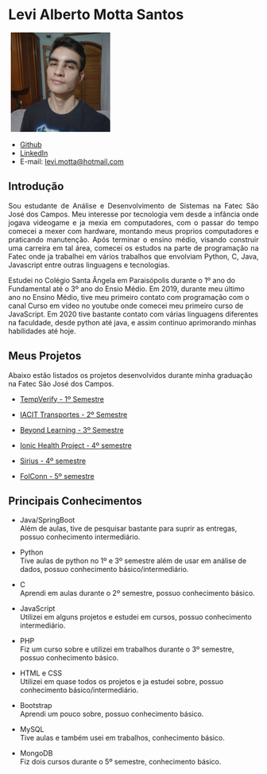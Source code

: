 # Levi Alberto Motta Santos
<img src="https://github.com/levizoca/Portfolio/blob/main/Imagens/avatar.jpg" width="200" hspace="5"/>

* [Github](https://github.com/levizoca)
* [LinkedIn](https://www.linkedin.com/in/levi-motta-5001a2173/)
* E-mail: levi.motta@hotmail.com

## Introdução
<p align="justify">Sou estudante de Análise e Desenvolvimento de Sistemas na Fatec São José dos Campos. Meu interesse por tecnologia vem desde a infância onde jogava videogame e ja mexia em computadores, com o passar do tempo comecei a mexer com hardware, montando meus proprios computadores e praticando manutenção. Após terminar o ensino médio, visando construir uma carreira em tal área, comecei os estudos na parte de programação na Fatec onde ja trabalhei em vários trabalhos que envolviam Python, C, Java, Javascript entre outras linguagens e tecnologias.
  
Estudei no Colégio Santa Ângela em Paraisópolis durante o 1º ano do Fundamental até o 3º ano do Ensio Médio. Em 2019, durante meu último ano no Ensino Médio, tive meu primeiro contato com programação com o canal Curso em vídeo no youtube onde comecei meu primeiro curso de JavaScript. Em 2020 tive bastante contato com várias linguagens diferentes na faculdade, desde python até java, e assim continuo aprimorando minhas habilidades até hoje.
</p>

## Meus Projetos
Abaixo estão listados os projetos desenvolvidos durante minha graduação na Fatec São José dos Campos.

* [TempVerify - 1º Semestre](https://github.com/levizoca/Portfolio/tree/2020-01)

* [IACIT Transportes - 2º Semestre](https://github.com/levizoca/Portfolio/tree/2020-02)

* [Beyond Learning - 3º Semestre](https://github.com/levizoca/Portfolio/tree/2021-01)

* [Ionic Health Project - 4º semestre](https://github.com/levizoca/Portfolio/tree/2021-02-1)

* [Sirius - 4º semestre](https://github.com/levizoca/Portfolio/tree/2021-02-2)

* [FolConn - 5º semestre](https://github.com/levizoca/Portfolio/tree/2022-01)

## Principais Conhecimentos

- Java/SpringBoot<br>
Além de aulas, tive de pesquisar bastante para suprir as entregas, possuo conhecimento intermediário.

- Python<br>
Tive aulas de python no 1º e 3º semestre além de usar em análise de dados, possuo conhecimento básico/intermediário.

- C<br>
Aprendi em aulas durante o 2º semestre, possuo conhecimento básico.

- JavaScript<br>
Utilizei em alguns projetos e estudei em cursos, possuo conhecimento intermediário.

- PHP<br>
Fiz um curso sobre e utilizei em trabalhos durante o 3º semestre, possuo conhecimento básico.

- HTML e CSS<br>
Utilizei em quase todos os projetos e ja estudei sobre, possuo conhecimento básico/intermediário.

- Bootstrap<br>
Aprendi um pouco sobre, possuo conhecimento básico.

- MySQL<br>
Tive aulas e também usei em trabalhos, conhecimento básico.

- MongoDB<br>
Fiz dois cursos durante o 5º semestre, conhecimento básico.
